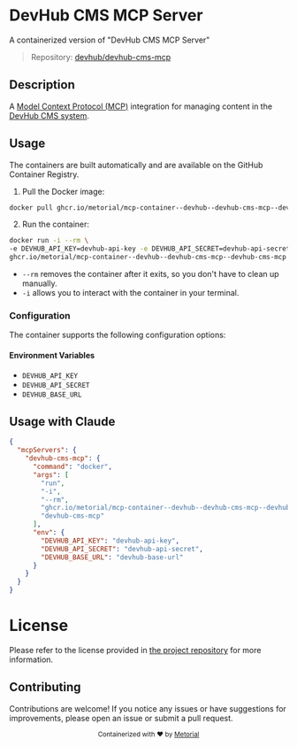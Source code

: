
# DevHub CMS MCP Server

A containerized version of "DevHub CMS MCP Server"

> Repository: [devhub/devhub-cms-mcp](https://github.com/devhub/devhub-cms-mcp)

## Description

A [Model Context Protocol (MCP)](https://modelcontextprotocol.io/) integration for managing content in the [DevHub CMS system](https://www.devhub.com/).


## Usage

The containers are built automatically and are available on the GitHub Container Registry.

1. Pull the Docker image:

```bash
docker pull ghcr.io/metorial/mcp-container--devhub--devhub-cms-mcp--devhub-cms-mcp
```

2. Run the container:

```bash
docker run -i --rm \ 
-e DEVHUB_API_KEY=devhub-api-key -e DEVHUB_API_SECRET=devhub-api-secret -e DEVHUB_BASE_URL=devhub-base-url \
ghcr.io/metorial/mcp-container--devhub--devhub-cms-mcp--devhub-cms-mcp  "devhub-cms-mcp"
```

- `--rm` removes the container after it exits, so you don't have to clean up manually.
- `-i` allows you to interact with the container in your terminal.



### Configuration

The container supports the following configuration options:




#### Environment Variables

- `DEVHUB_API_KEY`
- `DEVHUB_API_SECRET`
- `DEVHUB_BASE_URL`




## Usage with Claude

```json
{
  "mcpServers": {
    "devhub-cms-mcp": {
      "command": "docker",
      "args": [
        "run",
        "-i",
        "--rm",
        "ghcr.io/metorial/mcp-container--devhub--devhub-cms-mcp--devhub-cms-mcp",
        "devhub-cms-mcp"
      ],
      "env": {
        "DEVHUB_API_KEY": "devhub-api-key",
        "DEVHUB_API_SECRET": "devhub-api-secret",
        "DEVHUB_BASE_URL": "devhub-base-url"
      }
    }
  }
}
```

# License

Please refer to the license provided in [the project repository](https://github.com/devhub/devhub-cms-mcp) for more information.

## Contributing

Contributions are welcome! If you notice any issues or have suggestions for improvements, please open an issue or submit a pull request.

<div align="center">
  <sub>Containerized with ❤️ by <a href="https://metorial.com">Metorial</a></sub>
</div>
  